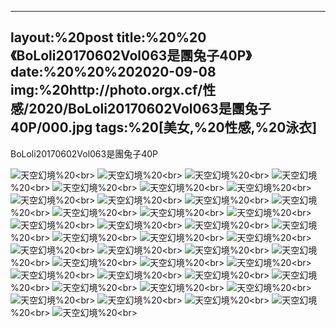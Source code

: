 ﻿---
layout:%20post
title:%20%20《BoLoli20170602Vol063是團兔子40P》
date:%20%20%202020-09-08
img:%20http://photo.orgx.cf/性感/2020/BoLoli20170602Vol063是團兔子40P/000.jpg
tags:%20[美女,%20性感,%20泳衣]
---

BoLoli20170602Vol063是團兔子40P



![天空幻境](http://photo.orgx.cf/性感/2020/BoLoli20170602Vol063是團兔子40P/001.jpg%20''天空幻境'')%20<br>
![天空幻境](http://photo.orgx.cf/性感/2020/BoLoli20170602Vol063是團兔子40P/002.jpg%20''天空幻境'')%20<br>
![天空幻境](http://photo.orgx.cf/性感/2020/BoLoli20170602Vol063是團兔子40P/003.jpg%20''天空幻境'')%20<br>
![天空幻境](http://photo.orgx.cf/性感/2020/BoLoli20170602Vol063是團兔子40P/004.jpg%20''天空幻境'')%20<br>
![天空幻境](http://photo.orgx.cf/性感/2020/BoLoli20170602Vol063是團兔子40P/005.jpg%20''天空幻境'')%20<br>
![天空幻境](http://photo.orgx.cf/性感/2020/BoLoli20170602Vol063是團兔子40P/006.jpg%20''天空幻境'')%20<br>
![天空幻境](http://photo.orgx.cf/性感/2020/BoLoli20170602Vol063是團兔子40P/007.jpg%20''天空幻境'')%20<br>
![天空幻境](http://photo.orgx.cf/性感/2020/BoLoli20170602Vol063是團兔子40P/008.jpg%20''天空幻境'')%20<br>
![天空幻境](http://photo.orgx.cf/性感/2020/BoLoli20170602Vol063是團兔子40P/009.jpg%20''天空幻境'')%20<br>
![天空幻境](http://photo.orgx.cf/性感/2020/BoLoli20170602Vol063是團兔子40P/010.jpg%20''天空幻境'')%20<br>
![天空幻境](http://photo.orgx.cf/性感/2020/BoLoli20170602Vol063是團兔子40P/011.jpg%20''天空幻境'')%20<br>
![天空幻境](http://photo.orgx.cf/性感/2020/BoLoli20170602Vol063是團兔子40P/012.jpg%20''天空幻境'')%20<br>
![天空幻境](http://photo.orgx.cf/性感/2020/BoLoli20170602Vol063是團兔子40P/013.jpg%20''天空幻境'')%20<br>
![天空幻境](http://photo.orgx.cf/性感/2020/BoLoli20170602Vol063是團兔子40P/014.jpg%20''天空幻境'')%20<br>
![天空幻境](http://photo.orgx.cf/性感/2020/BoLoli20170602Vol063是團兔子40P/015.jpg%20''天空幻境'')%20<br>
![天空幻境](http://photo.orgx.cf/性感/2020/BoLoli20170602Vol063是團兔子40P/016.jpg%20''天空幻境'')%20<br>
![天空幻境](http://photo.orgx.cf/性感/2020/BoLoli20170602Vol063是團兔子40P/017.jpg%20''天空幻境'')%20<br>
![天空幻境](http://photo.orgx.cf/性感/2020/BoLoli20170602Vol063是團兔子40P/018.jpg%20''天空幻境'')%20<br>
![天空幻境](http://photo.orgx.cf/性感/2020/BoLoli20170602Vol063是團兔子40P/019.jpg%20''天空幻境'')%20<br>
![天空幻境](http://photo.orgx.cf/性感/2020/BoLoli20170602Vol063是團兔子40P/020.jpg%20''天空幻境'')%20<br>
![天空幻境](http://photo.orgx.cf/性感/2020/BoLoli20170602Vol063是團兔子40P/021.jpg%20''天空幻境'')%20<br>
![天空幻境](http://photo.orgx.cf/性感/2020/BoLoli20170602Vol063是團兔子40P/022.jpg%20''天空幻境'')%20<br>
![天空幻境](http://photo.orgx.cf/性感/2020/BoLoli20170602Vol063是團兔子40P/023.jpg%20''天空幻境'')%20<br>
![天空幻境](http://photo.orgx.cf/性感/2020/BoLoli20170602Vol063是團兔子40P/024.jpg%20''天空幻境'')%20<br>
![天空幻境](http://photo.orgx.cf/性感/2020/BoLoli20170602Vol063是團兔子40P/025.jpg%20''天空幻境'')%20<br>
![天空幻境](http://photo.orgx.cf/性感/2020/BoLoli20170602Vol063是團兔子40P/026.jpg%20''天空幻境'')%20<br>
![天空幻境](http://photo.orgx.cf/性感/2020/BoLoli20170602Vol063是團兔子40P/027.jpg%20''天空幻境'')%20<br>
![天空幻境](http://photo.orgx.cf/性感/2020/BoLoli20170602Vol063是團兔子40P/028.jpg%20''天空幻境'')%20<br>
![天空幻境](http://photo.orgx.cf/性感/2020/BoLoli20170602Vol063是團兔子40P/029.jpg%20''天空幻境'')%20<br>
![天空幻境](http://photo.orgx.cf/性感/2020/BoLoli20170602Vol063是團兔子40P/030.jpg%20''天空幻境'')%20<br>
![天空幻境](http://photo.orgx.cf/性感/2020/BoLoli20170602Vol063是團兔子40P/031.jpg%20''天空幻境'')%20<br>
![天空幻境](http://photo.orgx.cf/性感/2020/BoLoli20170602Vol063是團兔子40P/032.jpg%20''天空幻境'')%20<br>
![天空幻境](http://photo.orgx.cf/性感/2020/BoLoli20170602Vol063是團兔子40P/033.jpg%20''天空幻境'')%20<br>
![天空幻境](http://photo.orgx.cf/性感/2020/BoLoli20170602Vol063是團兔子40P/034.jpg%20''天空幻境'')%20<br>
![天空幻境](http://photo.orgx.cf/性感/2020/BoLoli20170602Vol063是團兔子40P/035.jpg%20''天空幻境'')%20<br>
![天空幻境](http://photo.orgx.cf/性感/2020/BoLoli20170602Vol063是團兔子40P/036.jpg%20''天空幻境'')%20<br>
![天空幻境](http://photo.orgx.cf/性感/2020/BoLoli20170602Vol063是團兔子40P/037.jpg%20''天空幻境'')%20<br>
![天空幻境](http://photo.orgx.cf/性感/2020/BoLoli20170602Vol063是團兔子40P/038.jpg%20''天空幻境'')%20<br>
![天空幻境](http://photo.orgx.cf/性感/2020/BoLoli20170602Vol063是團兔子40P/039.jpg%20''天空幻境'')%20<br>
![天空幻境](http://photo.orgx.cf/性感/2020/BoLoli20170602Vol063是團兔子40P/040.jpg%20''天空幻境'')%20<br>